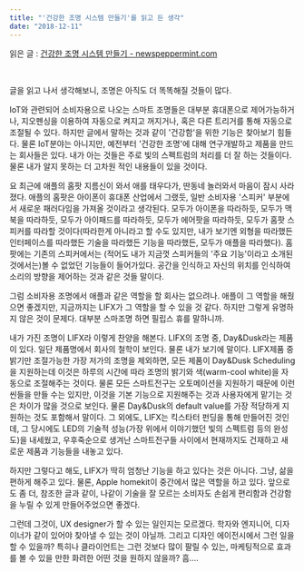 ```yaml
---
title: "'건강한 조명 시스템 만들기'를 읽고 든 생각"
date: "2018-12-11"
---
```


읽은 글 : [건강한 조명 시스템 만들기 - newspeppermint.com](http://newspeppermint.com/2018/11/15/%EA%B1%B4%EA%B0%95%ED%95%9C-%EC%A1%B0%EB%AA%85-%EC%8B%9C%EC%8A%A4%ED%85%9C-%EB%A7%8C%EB%93%A4%EA%B8%B0/)

 

글을 읽고 나서 생각해보니, 조명은 아직도 더 똑똑해질 것들이 많다.

IoT와 관련되어 소비자용으로 나오는 스마트 조명들은 대부분 휴대폰으로 제어가능하거나, 지오펜싱을 이용하여 자동으로 켜지고 꺼지거나, 혹은 다른 트리거를 통해 자동으로 조절될 수 있다. 하지만 글에서 말하는 것과 같이 '건강함'을 위한 기능은 찾아보기 힘들다. 물론 IoT분야는 아니지만, 예전부터 '건강한 조명'에 대해 연구개발하고 제품을 만드는 회사들은 있다. 내가 아는 것들은 주로 빛의 스펙트럼의 처리를 더 잘 하는 것들이다. 물론 내가 알지 못하는 더 고차원 적인 내용들이 있을 것이다.

요 최근에 애플의 홈팟 지름신이 와서 애를 태우다가, 딴동네 놀러와서 마음이 잠시 사라졌다. 애플의 홈팟은 아이폰이 휴대폰 산업에서 그랬듯, 일반 소비자용 '스피커' 부분에서 새로운 패러다임을 가져올 것이라고 생각된다. 모두가 아이폰을 따라하듯, 모두가 맥북을 따라하듯, 모두가 아이패드를 따라하듯, 모두가 에어팟을 따라하듯, 모두가 홈팟 스피커를 따라할 것이다(따라한게 아니라고 할 수도 있지만, 내가 보기엔 외형을 따라했든 인터페이스를 따라했든 기술을 따라했든 기능을 따라했든, 모두가 애플을 따라했다). 홈팟에는 기존의 스피커에서는 (적어도 내가 지금껏 스피커들의 '주요 기능'이라고 소개된 것에서는)볼 수 없었던 기능들이 들어가있다. 공간을 인식하고 자신의 위치를 인식하여 소리의 방향을 제어하는 것과 같은 것들 말이다.

그럼 소비자용 조명에서 애플과 같은 역할을 할 회사는 없으려나. 애플이 그 역할을 해줬으면 좋겠지만, 지금까지는 LIFX가 그 역할을 할 수 있을 것 같다. 하지만 그렇게 유명하지 않은 것이 문제다. 대부분 스마조명 하면 필립스 휴를 말하니까.

내가 가진 조명이 LIFX라 이렇게 찬양을 해본다. LIFX의 조명 중, Day&Dusk라는 제품이 있다. 일단 제품명에서 회사의 철학이 보인다. 물론 내가 보기에 말이다. LIFX제품 중 밝기만 조절가능한 가장 저가의 조명을 제외하면, 모든 제품이 Day&Dusk Scheduling을 지원하는데 이것은 하루의 시간에 따라 조명의 밝기와 색(warm-cool white)을 자동으로 조절해주는 것이다. 물론 모든 스마트전구는 오토메이션을 지원하기 때문에 이런 씬들을 만들 수는 있지만, 이것을 기본 기능으로 지원해주는 것과 사용자에게 맡기는 것은 차이가 많을 것으로 보인다. 물론 Day&Dusk의 default value를 가장 적당하게 지원하는 것도 포함해서 말이다. 그 외에도, LIFX는 킥스타터 펀딩을 통해 만들어진 것인데, 그 당시에도 LED의 기술적 성능(가장 위에서 이야기했던 빛의 스펙트럼 등의 완성도)을 내세웠고, 우후죽순으로 생겨난 스마트전구들 사이에서 현재까지도 건재하고 새로운 제품과 기능들을 내놓고 있다.

하지만 그렇다고 해도, LIFX가 딱히 엄청난 기능을 하고 있다는 것은 아니다. 그냥, 삶을 편하게 해주고 있다. 물론, Apple homekit이 중간에서 많은 역할을 하고 있다. 앞으로도 좀 더, 참조한 글과 같이, 나같이 기술을 잘 모르는 소비자도 손쉽게 편리함과 건강함을 누릴 수 있게 만들어주었으면 좋겠다.

그런데 그것이, UX designer가 할 수 있는 일인지는 모르겠다. 학자와 엔지니어, 디자이너가 같이 있어야 찾아낼 수 있는 것이 아닐까. 그리고 디자인 에이전시에서 그런 일을 할 수 있을까? 특히나 클라이언트는 그런 것보다 많이 팔릴 수 있는, 마케팅적으로 효과를 볼 수 있을 만한 화려한 어떤 것을 원하지 않을까? 흠....
